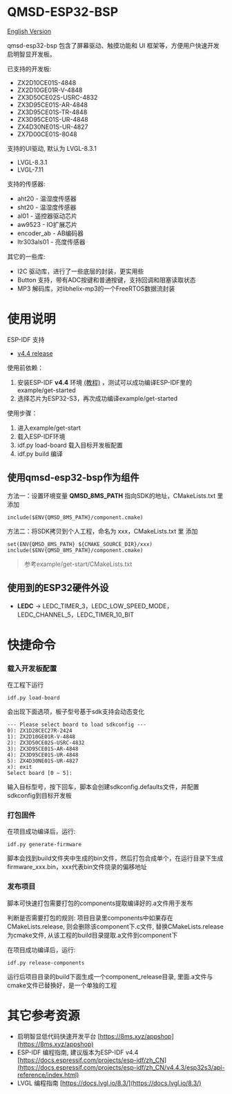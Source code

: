 

# QMSD-ESP32-BSP

  [English Version](./README.md)  

qmsd-esp32-bsp 包含了屏幕驱动、触摸功能和 UI 框架等，方便用户快速开发启明智显开发板。

已支持的开发板:

- ZX2D10CE01S-4848
- ZX2D10GE01R-V-4848
- ZX3D50CE02S-USRC-4832
- ZX3D95CE01S-AR-4848
- ZX3D95CE01S-TR-4848
- ZX3D95CE01S-UR-4848
- ZX4D30NE01S-UR-4827
- ZX7D00CE01S-8048


支持的UI驱动, 默认为 LVGL-8.3.1

- LVGL-8.3.1
- LVGL-7.11


支持的传感器:

- aht20 - 温湿度传感器
- sht20 - 温湿度传感器
- al01 - 遥控器驱动芯片
- aw9523 - IO扩展芯片
- encoder_ab - AB编码器
- ltr303als01 - 亮度传感器


其它的一些库:

- I2C 驱动库，进行了一些底层的封装，更实用些
- Button 支持，带有ADC按键和普通按键，支持回调和阻塞读取状态
- MP3 解码库，对libhelix-mp3的一个FreeRTOS数据流封装


# 使用说明

ESP-IDF 支持

-   [v4.4 release](https://github.com/espressif/esp-idf/tree/release/v4.4)     


使用前依赖：

1. 安装ESP-IDF     **v4.4**    环境    [(教程)](https://docs.espressif.com/projects/esp-idf/zh_CN/release-v4.4/esp32s3/get-started/index.html)    ，测试可以成功编译ESP-IDF里的example/get-started
1. 选择芯片为ESP32-S3，再次成功编译example/get-started


使用步骤：

1. 进入example/get-start
1. 载入ESP-IDF环境
1. idf.py load-board 载入目标开发板配置
1. idf.py build 编译


## 使用qmsd-esp32-bsp作为组件

方法一：设置环境变量  **QMSD_8MS_PATH**  指向SDK的地址，CMakeLists.txt 里 添加

```
include($ENV{QMSD_8MS_PATH}/component.cmake)
```

方法二：将SDK拷贝到个人工程，命名为 xxx，CMakeLists.txt 里 添加

```
set(ENV{QMSD_8MS_PATH} ${CMAKE_SOURCE_DIR}/xxx)
include($ENV{QMSD_8MS_PATH}/component.cmake)
```

> 参考example/get-start/CMakeLists.txt

## 使用到的ESP32硬件外设

- **LEDC**     -> LEDC_TIMER_3，LEDC_LOW_SPEED_MODE，LEDC_CHANNEL_5，LEDC_TIMER_10_BIT


# 快捷命令

### 载入开发板配置

在工程下运行

```
idf.py load-board
```

会出现下面选项，板子型号基于sdk支持会动态变化

```
--- Please select board to load sdkconfig ---
0): ZX1D28CEC27R-2424
1): ZX2D10GE01R-V-4848
2): ZX3D50CE02S-USRC-4832
3): ZX3D95CE01S-AR-4848
4): ZX3D95CE01S-UR-4848
5): ZX4D30NE01S-UR-4827
x): exit
Select board [0 ~ 5]:
```

输入目标型号，按下回车，脚本会创建sdkconfig.defaults文件，并配置sdkconfig到目标开发板

### 打包固件

在项目成功编译后，运行:

```
idf.py generate-firmware
```

脚本会找到build文件夹中生成的bin文件，然后打包合成单个，在运行目录下生成 firmware_xxx.bin，xxx代表bin文件烧录的偏移地址

### 发布项目

脚本可快速打包需要打包的components提取编译好的.a文件用于发布

判断是否需要打包的规则: 项目目录里components中如果存在CMakeLists.release, 则会删除该component下.c文件, 替换CMakeLists.release为cmake文件, 从该工程的build目录提取.a文件到component下

在项目成功编译后，运行:

```
idf.py release-components
```

运行后项目目录的build下面生成一个component_release目录, 里面.a文件与cmake文件已替换好，是一个单独的工程

# 其它参考资源

- 启明智显低代码快速开发平台     [https://8ms.xyz/appshop](https://8ms.xyz/appshop)    
- ESP-IDF 编程指南, 建议版本为ESP-IDF v4.4     [https://docs.espressif.com/projects/esp-idf/zh_CN](https://docs.espressif.com/projects/esp-idf/zh_CN/v4.4.3/esp32s3/api-reference/index.html)   
- LVGL 编程指南     [https://docs.lvgl.io/8.3/](https://docs.lvgl.io/8.3/)        [ ](https://8ms.xyz/appshop)  


